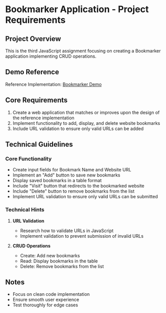 # Bookmarker Application - Project Requirements

## Project Overview
This is the third JavaScript assignment focusing on creating a Bookmarker application implementing CRUD operations.

## Demo Reference
Reference Implementation: [Bookmarker Demo](https://bit.ly/3NOr9nD)

## Core Requirements
1. Create a web application that matches or improves upon the design of the reference implementation
2. Implement functionality to add, display, and delete website bookmarks
3. Include URL validation to ensure only valid URLs can be added

## Technical Guidelines
### Core Functionality
- Create input fields for Bookmark Name and Website URL
- Implement an "Add" button to save new bookmarks
- Display saved bookmarks in a table format
- Include "Visit" button that redirects to the bookmarked website
- Include "Delete" button to remove bookmarks from the list
- Implement URL validation to ensure only valid URLs can be submitted

### Technical Hints
1. **URL Validation**
   - Research how to validate URLs in JavaScript
   - Implement validation to prevent submission of invalid URLs

2. **CRUD Operations**
   - Create: Add new bookmarks
   - Read: Display bookmarks in the table
   - Delete: Remove bookmarks from the list
  
## Notes
- Focus on clean code implementation
- Ensure smooth user experience
- Test thoroughly for edge cases